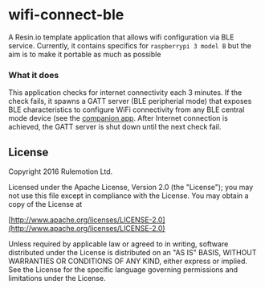 # wifi-connect-ble
A Resin.io template application that allows wifi configuration via BLE service.
Currently, it contains specifics for `raspberrypi 3 model B` but the aim is to make it portable as much as possible

### What it does
This application checks for internet connectivity each 3 minutes. If the check fails, it spawns a GATT server (BLE peripherial mode) that exposes BLE characteristics to configure WiFi connectivity from any BLE central mode device (see the [companion app](https://github.com/resin-io-playground/resin-configurator-client). After Internet connection is achieved, the GATT server is shut down until the next check fail.

## License

Copyright 2016 Rulemotion Ltd.

Licensed under the Apache License, Version 2.0 (the "License");
you may not use this file except in compliance with the License.
You may obtain a copy of the License at

[http://www.apache.org/licenses/LICENSE-2.0](http://www.apache.org/licenses/LICENSE-2.0)

Unless required by applicable law or agreed to in writing, software
distributed under the License is distributed on an "AS IS" BASIS,
WITHOUT WARRANTIES OR CONDITIONS OF ANY KIND, either express or implied.
See the License for the specific language governing permissions and
limitations under the License.
